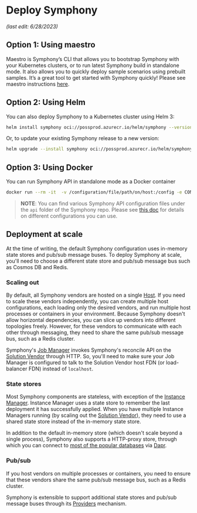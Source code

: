 # Deploy Symphony

_(last edit: 6/28/2023)_

## Option 1: Using maestro

Maestro is Symphony’s CLI that allows you to bootstrap Symphony with your Kubernetes clusters, or to run latest Symphony build in standalone mode. It also allows you to quickly deploy sample scenarios using prebuilt samples. It’s a great tool to get started with Symphony quickly! Please see maestro instructions [here](../cli/cli.md).

## Option 2: Using Helm
You can also deploy Symphony to a Kubernetes cluster using Helm 3:
```bash
helm install symphony oci://possprod.azurecr.io/helm/symphony --version 0.44.6
```
Or, to update your existing Symphony release to a new version:
```bash
helm upgrade --install symphony oci://possprod.azurecr.io/helm/symphony --version 0.44.6
```

## Option 3: Using Docker
You can run Symphony API in standalone mode as a Docker container 
```bash
docker run --rm -it  -v /configuration/file/path/on/host:/config -e CONFIG=/config/symphony-api-no-k8s.json possprod.azurecr.io/symphony-api:latest
```
> **NOTE**: You can find various Symphony API configuration files under the ```api``` folder of the Symphony repo. Please see [this doc](../hosts/overview.md) for details on different configurations you can use.

## Deployment at scale
At the time of writing, the default Symphony configuration uses in-memory state stores and pub/sub message buses. To deploy Symphony at scale, you'll need to choose a different state store and pub/sub message bus such as Cosmos DB and Redis. 

### Scaling out
By default, all Symphony vendors are hosted on a single [Host](../hosts/overview.md). If you need to scale these vendors independently, you can create multiple host configurations, each loading only the desired vendors, and run multiple host processes or containers in your environment. Because Symphony doesn't allow horizontal dependencies, you can slice up vendors into different topologies freely. However, for these vendors to communicate with each other through messaging, they need to share the same pub/sub message bus, such as a Redis cluster.

Symphony's [Job Manager](../managers/overview.md) invokes Symphony's reconcile API on the [Solution Vendor](../vendors/solution.md) through HTTP. So, you'll need to make sure your Job Manager is configured to talk to the Solution Vendor host FDN (or load-balancer FDN) instead of ```localhost```.

### State stores
Most Symphony components are stateless, with exception of the [Instance Manager](../managers/instance-manager.md). Instance Manager uses a state store to remember the last deployment it has successfully applied. When you have multiple Instance Managers running (by scaling out the [Solution Vendor](../vendors/solution.md)), they need to use a shared state store instead of the in-memory state store.

In addition to the default in-memory store (which doesn't scale beyond a single process), Symphony also supports a HTTP-proxy store, through which you can connect to [most of the popular databases](https://docs.dapr.io/reference/components-reference/supported-state-stores/) via [Dapr](https://dapr.io/). 

### Pub/sub
If you host vendors on multiple processes or containers, you need to ensure that these vendors share the same pub/sub message bus, such as a Redis cluster. 

Symphony is extensible to support additional state stores and pub/sub message buses through its [Providers](../providers/overview.md) mechanism.
